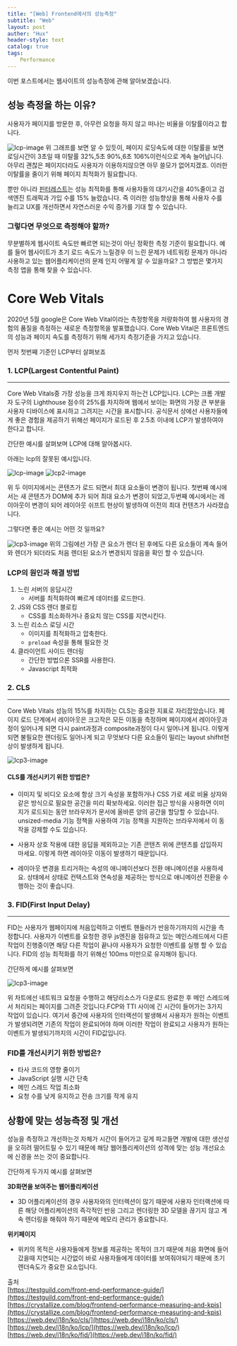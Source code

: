 ```yaml
---
title: "[Web] Frontend에서의 성능측정"
subtitle: "Web"
layout: post
auther: "Hux"
header-style: text
catalog: true
tags:
    Performance
---
```


이번 포스트에서는 웹사이트의 성능측정에 관해 알아보겠습니다.

## 성능 측정을 하는 이유?

사용자가 페이지를 방문한 후, 아무런 요청을 하지 않고 떠나는 비율을 이탈률이라고 합니다.

![lcp-image]({{site.url}}/img/web/pageload.png)
위 그래프를 보면 알 수 있듯이, 페이지 로딩속도에 대한 이탈률을 보면 로딩시간이
3초일 때 이탈률 32%,5초 90%,6초 106%이런식으로 계속 늘어납니다.
아무리 괜찮은 페이지더라도 사용자가 이용하지않으면 아무 쓸모가 없어지겠죠.
이러한 이탈률을 줄이기 위해 페이지 최적화가 필요합니다.

뿐만 아니라 [핀터레스트](https://www.pinterest.co.kr/)는 성능 최적화를 통해 사용자들의  대기시간을 40%줄이고 검색엔진 트래픽과 가입 수를 15% 늘렸습니다.
즉 이러한 성능향상을 통해 사용자 수를 늘리고 UX를 개선하면서 자연스러운 수익 증가를 기대 할 수 있습니다.

### 그렇다면 무엇으로 측정해야 할까?
무분별하게 웹사이트 속도만 빠르면 되는것이 아닌 정확한 측정 기준이 필요합니다.
예를 들어 웹사이트가 초기 로드 속도가 느릴경우 이 느린 문제가 네트워킹 문제가 아니라 사용하고 있는 
웹어플리케이션의 문제 인지 어떻게 알 수 있을까요?
그 방법은 몇가지 측정 앱을 통해 찾을 수 있습니다.

# Core Web Vitals
2020년 5월 google은 Core Web Vital이라는 측정항목을 저량화하여 웹 사용자의 경험의 품질을 측정하는
새로운 측정항목을 발표했습니다. Core Web Vital은 프론트엔드의 성능과 페이지 속도를 측정하기 위해 
세가지 측정기준을 가지고 있습니다. 

먼저 첫번째 기준인 LCP부터 살펴보죠

### 1. LCP(Largest Contentful Paint)
---

 Core Web Vitals중 가장 성능을 크게 좌지우지 하는건 LCP입니다. 
 LCP는 크롬 개발자 도구의 Lighthouse 점수의 25%를 차지하며 웹에서 보이는 화면의 가장 큰 부분을 사용자 디바이스에 표시하고 그려지는 시간을 표시합니다. 공식문서 상에선 사용자들에게 좋은 경험을 제공하기 위해선 페이지가 로드된 후 2.5초 이내에 LCP가 발생하여야 한다고 합니다.

간단한 예시를 살펴보며 LCP에 대해 알아봅시다. 

아래는 lcp의 잘못된 예시입니다.

![lcp-image]({{site.url}}/img/web/lcp.avif)
![lcp2-image]({{site.url}}/img/web/lcp2.avif)


위 두 이미지에서는 콘텐츠가 로드 되면서 최대 요소들이 변경이 됩니다. 첫번째 예시에서는 새 콘텐츠가 
DOM에 추가 되어 최대 요소가 변경이 되었고,두번째 예시에서는 레이아웃이 변경이 되어 레이아웃 쉬프트 현상이 발생하여 이전의 최대 컨텐츠가 사라졌습니다.

그렇다면 좋은 예시는 어떤 것 일까요?

![lcp3-image]({{site.url}}/img/web/lcp2.avif)
위의 그림에선 가장 큰 요소가 렌더 된 후에도 다른 요소들이 계속 들어와 렌더가 되더라도 처음 렌더된 요소가 변경되지 않음을 확인 할 수 있습니다.

### LCP의 원인과 해결 방법
1. 느린 서버의 응답시간
    - 서버를 최적화하여 빠르게 데이터를 로드한다.
2. JS와 CSS 렌더 블로킹
    - CSS를 최소화하거나 중요치 않는 CSS를 지연시킨다.
3. 느린 리소스 로딩 시간
    - 이미지를 최적화하고 압축한다.
    - `preload` 속성을 통해 필요한 것
4. 클라이언트 사이드 렌더링
    - 간단한 방법으론 SSR를 사용한다.
    - Javascript 최적화

### 2. CLS
---
 Core Web Vitals 성능의 15%를 차지하는 CLS는 중요한 지표로 자리잡았습니다.
 페이지 로드 단계에서 레이아웃은 크고작은 모든 이동을 측정하며 페이지에서 레이아웃과정이 일어나게 되면 다시 paint과정과 composite과정이 다시 일어나게 됩니다.
 이렇게 되면 불필요한 렌더링도 일어나게 되고 무엇보다 다른 요소들이 밀리는 layout shifht현상이 발생하게 됩니다.

 ![lcp3-image]({{site.url}}/img/web/cls.png)


#### CLS를 개선시키기 위한 방법은?

- 이미지 및 비디오 요소에 항상 크기 속성을 포함하거나 CSS 가로 세로 비율 상자와 같은 방식으로 필요한 공간을 미리 확보하세요. 
이러한 접근 방식을 사용하면 이미지가 로드되는 동안 브라우저가 문서에 올바른 양의 공간을 할당할 수 있습니다. 
unsized-media 기능 정책을 사용하여 기능 정책을 지원하는 브라우저에서 이 동작을 강제할 수도 있습니다.

- 사용자 상호 작용에 대한 응답을 제외하고는 기존 콘텐츠 위에 콘텐츠를 삽입하지 마세요. 이렇게 하면 레이아웃 이동이 발생하기 때문입니다.

- 레이아웃 변경을 트리거하는 속성의 애니메이션보다 전환 애니메이션을 사용하세요. 
상태에서 상태로 컨텍스트와 연속성을 제공하는 방식으로 애니메이션 전환을 수행하는 것이 좋습니다.


### 3. FID(First Input Delay)
---
FID는 사용자가 웹페이지에 처음입력하고 이벤트 핸들러가 반응하기까지의 시간을 측정합니다.
사용자가 이벤트를 요청한 경우 js엔진을 점유하고 있는 메인스레드에서 다른 작업이 진행중이면
해당 다른 작업이 끝나야 사용자가 요청한 이벤트를 실행 할 수 있습니다.
FID의 성능 최적화를 하기 위해선 100ms 미만으로 유지해야 됩니다.

간단하게 예시를 살펴보면

![lcp3-image]({{site.url}}/img/web/fid2.svg)

위 차트에선 네트워크 요청을 수행하고 해당리소스가 다운로드 완료한 후 메인 스레드에서 처리되는 페이지를
그려준 것입니다.FCP와 TTI 사이에 긴 시간이 들어가는 3가지 작업이 있습니다.
여기서 중간에 사용자의 인터랙션이 발생해서 사용자가 원하는 이벤트가 발생되려면
기존의 작업이 완료되어야 하며 이러한 작업이 완료되고 사용자가 원하는 이벤트가 발생되기까지의 시간이 FID값입니다.

### FID를 개선시키기 위한 방법은?
- 타사 코드의 영향 줄이기
- JavaScript 실행 시간 단축
- 메인 스레드 작업 최소화
- 요청 수를 낮게 유지하고 전송 크기를 작게 유지


## 상황에 맞는 성능측정 및 개선

성능을 측정하고 개선하는것 자체가 시간이 들어가고 깊게 파고들면 개발에 대한 생산성을 오히려 떨어트릴 수 있기 때문에
해당 웹어플리케이션의 성격에 맞는 성능 개선요소에 신경을 쓰는 것이 중요합니다.

간단하게 두가지 예시를 살펴보면

**3D화면을 보여주는 웹어플리케이션**
- 3D 어플리케이션의 경우 사용자와의 인터렉션이 많기 때문에 사용자 인터랙션에 따른 해당 어플리케이션의
즉각적인 반응 그리고 렌더링한 3D 모델을 끊기지 않고 계속 렌더링을 해줘야 하기 때문에 메모리 관리가 중요합니다.

**위키페이지**
- 위키의 목적은 사용자들에게 정보를 제공하는 목적이 크기 때문에 처음 화면에 들어갔을때 지연되는 시간없이 바로 사용자들에게 데이터를 보여줘야되기 때문에 초기 렌더속도가 중요한 요소입니다.





출처  
[https://testguild.com/front-end-performance-guide/](https://testguild.com/front-end-performance-guide/)  
[https://crystallize.com/blog/frontend-performance-measuring-and-kpis](https://crystallize.com/blog/frontend-performance-measuring-and-kpis)  
[https://web.dev/i18n/ko/cls/](https://web.dev/i18n/ko/cls/)  
[https://web.dev/i18n/ko/lcp/](https://web.dev/i18n/ko/lcp/)  
[https://web.dev/i18n/ko/fid/](https://web.dev/i18n/ko/fid/)  

